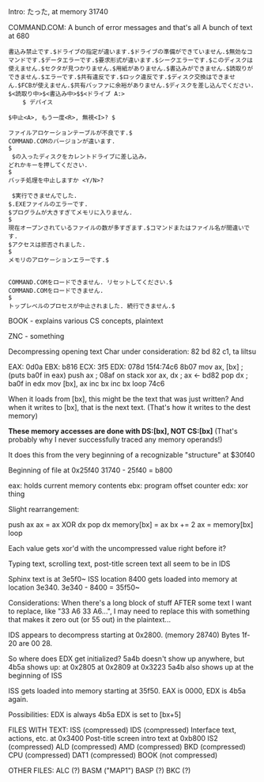 Intro: たった, at memory 31740

COMMAND.COM: A bunch of error messages and that's all
	A bunch of text at 680

	書込み禁止です.$ドライブの指定が違います.$ドライブの準備ができていません.$無効なコマンドです.$データエラーです.$要求形式が違います.$シークエラーです.$このディスクは使えません.$セクタが見つかりません.$用紙がありません.$書込みができません.$読取りができません.$エラーです.$共有違反です.$ロック違反です.$ディスク交換はできません.$FCBが使えません.$共有バッファに余裕がありません.$ディスクを差し込んでください.
	$<読取り中>$<書込み中>$$<ドライブ A:>
		$ デバイス

	$中止<A>, もう一度<R>, 無視<I>? $

	ファイルアロケーションテーブルが不良です.$
	COMMAND.COMのバージョンが違います.
	$
	 $の入ったディスクをカレントドライブに差し込み，
	どれかキーを押してください.
	$
	バッチ処理を中止しますか <Y/N>?

	 $実行できませんでした.
	$.EXEファイルのエラーです.
	$プログラムが大きすぎてメモリに入りません.
	$
	現在オープンされているファイルの数が多すぎます.$コマンドまたはファイル名が間違いです.
	$アクセスは拒否されました.
	$
	メモリのアロケーションエラーです.$


	COMMAND.COMをロードできません. リセットしてください.$
	COMMAND.COMをロードできません.
	$
	トップレベルのプロセスが中止されました. 続行できません.$

BOOK - explains various CS concepts, plaintext

ZNC - something

Decompressing opening text
	Char under consideration: 82 bd 82 c1, ta liltsu

EAX: 0d0a      EBX: b816   ECX: 3f5    EDX: 078d
15f4:74c6 8b07 mov ax, [bx]  ; (puts ba0f in eax)
push ax                      ; 08af on stack
xor ax, dx                   ; ax <- bd82
pop dx                       ; ba0f in edx
mov [bx], ax
inc bx
inc bx
loop 74c6

When it loads from [bx], this might be the text that was just written?
And when it writes to [bx], that is the next text. (That's how it writes to the dest memory)

**These memory accesses are done with DS:[bx], NOT CS:[bx]**
(That's probably why I never successfully traced any memory operands!)

It does this from the very beginning of a recognizable "structure" at $30f40

Beginning of file at 0x25f40
31740 - 25f40 = b800

eax: holds current memory contents
ebx: program offset counter
edx: xor thing

Slight rearrangement:

push ax
ax = ax XOR dx
pop dx
memory[bx] = ax
bx += 2
ax = memory[bx]
loop

Each value gets xor'd with the uncompressed value right before it?

Typing text, scrolling text, post-title screen text all seem to be in IDS

Sphinx text is at 3e5f0~
	ISS location 8400 gets loaded into memory at location 3e340.
	3e340 - 8400 = 35f50~

Considerations: When there's a long block of stuff AFTER some text I want to replace, like "33 A6 33 A6...", I may need to replace this with something that makes it zero out (or 55 out) in the plaintext...

IDS appears to decompress starting at 0x2800. (memory 28740)
Bytes 1f-20 are 00 28.

So where does EDX get initialized?
	5a4b doesn't show up anywhere, but 4b5a shows up:
		at 0x2805
		at 0x2809
		at 0x3223
	5a4b also shows up at the beginning of ISS

ISS gets loaded into memory starting at 35f50.
	EAX is 0000, EDX is 4b5a again.

Possibilities:
	EDX is always 4b5a
	EDX is set to [bx+5]

FILES WITH TEXT:
	ISS (compressed)
	IDS (compressed)
		Interface text, actions, etc. at 0x3400
		Post-title screen intro text at 0xb800
	IS2 (compressed)
	ALD (compressed)
	AMD (compressed)
	BKD (compressed)
	CPU (compressed)
	DAT1 (compressed)
	BOOK (not compressed)

OTHER FILES:
	ALC (?)
	BASM ("MAP1")
	BASP (?)
	BKC (?)